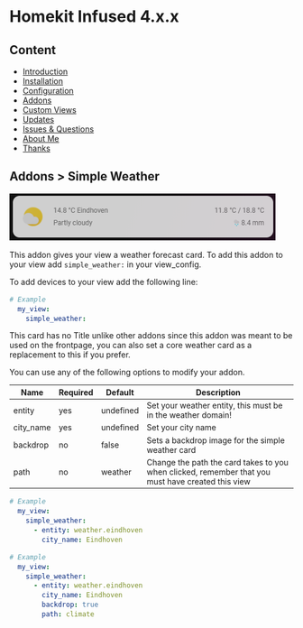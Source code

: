 # Homekit Infused 4.x.x

## Content
- [Introduction](../index.md)
- [Installation](../installation.md)
- [Configuration](../configuration.md)
- [Addons](../addons.md)
- [Custom Views](../custom_views.md)
- [Updates](../updates.md)
- [Issues & Questions](../issues.md)
- [About Me](../about.md)
- [Thanks](../thanks.md)

## Addons > Simple Weather

![Homekit Infused](../images/simple-weather-card.png)

This addon gives your view a weather forecast card.
To add this addon to your view add `simple_weather:` in your view_config.

To add devices to your view add the following line:

```yaml
# Example
  my_view:
    simple_weather:
```

This card has no Title unlike other addons since this addon was meant to be used on the frontpage, you can also set a core weather card as a replacement to this if you prefer.

You can use any of the following options to modify your addon.

| Name | Required | Default | Description |
|----------------------------------|-------------|----------------------|-----------------------------------------------------------------------------------------------------------------------------------------------------------------------------------|
| entity | yes | undefined | Set your weather entity, this must be in the weather domain! |
| city_name | yes | undefined | Set your city name |
| backdrop | no | false | Sets a backdrop image for the simple weather card |
| path | no | weather | Change the path the card takes to you when clicked, remember that you must have created this view |

```yaml
# Example
  my_view:
    simple_weather:
      - entity: weather.eindhoven
        city_name: Eindhoven
```
```yaml
# Example
  my_view:
    simple_weather:
      - entity: weather.eindhoven
        city_name: Eindhoven
        backdrop: true
        path: climate
```